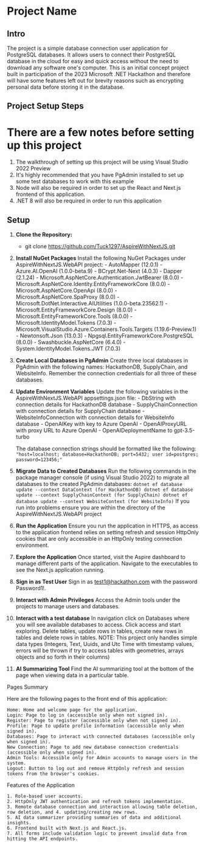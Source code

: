 # Project Name

## Intro

The project is a simple database connection user application for PostgreSQL databases. It allows users to connect their PostgreSQL database in the cloud for easy and quick access without the need to download any software one's computer. This is an initial concept project built in participation of the 2023 Microsoft .NET Hackathon and therefore will have some features left out for brevity reasons such as encrypting personal data before storing it in the database.

## Project Setup Steps

# There are a few notes before setting up this project
1. The walkthrough of setting up this project will be using Visual Studio 2022 Preview
2. It's highly recommended that you have PgAdmin installed to set up some test databases to work with this example
3. Node will also be required in order to set up the React and Next.js frontend of this application.
4. .NET 8 will also be required in order to run this application

## Setup

1. **Clone the Repository:**
   - git clone https://github.com/Tuck1297/AspireWithNextJS.git
2. **Install NuGet Packages**
Install the following NuGet Packages under AspireWithNextJS.WebAPI project:
        - AutoMapper (12.0.1)
        - Azure.AI.OpenAI (1.0.0-beta.9)
        - BCrypt.Net-Next (4.0.3)
        - Dapper (2.1.24)
        - Microsoft.AspNetCore.Authentication.JwtBearer (8.0.0)
        - Microsoft.AspNetCore.Identity.EntityFrameworkCore (8.0.0)
        - Microsoft.AspNetCore.OpenApi (8.0.0)
        - Microsoft.AspNetCore.SpaProxy (8.0.0)
        - Microsoft.DotNet.Interactive.AIUtilities (1.0.0-beta.23562.1)
        - Microsoft.EntityFrameworkCore.Design (8.0.0)
        - Microsoft.EntityFrameworkCore.Tools (8.0.0)
        - Microsoft.IdentityModel.Tokens (7.0.3)
        - Microsoft.VisualStudio.Azure.Containers.Tools.Targets (1.19.6-Preview.1)
        - Newtonsoft.Json (13.0.3)
        - Npgsql.EntityFrameworkCore.PostgreSQL (8.0.0)
        - Swashbuckle.AspNetCore (6.4.0)
        - System.IdentityModel.Tokens.JWT (7.0.3)

3. **Create Local Databases in PgAdmin**
        Create three local databases in PgAdmin with the following names: HackathonDB, SupplyChain, and WebsiteInfo. Remember the connection credentials for all three of these databases.

4. **Update Environment Variables**
        Update the following variables in the AspireWithNextJS.WebAPI appsettings.json file:
            - DbString with connection details for HackathonDB database
            - SupplyChainConnection with connection details for SupplyChain database
            - WebsiteInfoConnection with connection details for WebsiteInfo database
            - OpenAIKey with key to Azure OpenAI
            - OpenAIProxyURL with proxy URL to Azure OpenAI
            - OpenAIDeploymentName to gpt-3.5-turbo

    The database connection strings should be formatted like the following:
    ```"host=localhost; database=HackathonDB; port=5432; user id=postgres; password=123456;"```

5. **Migrate Data to Created Databases**
        Run the following commands in the package manager console (if using Visual Studio 2022) to migrate all databases to the created PgAdmin databases:
        ```
            dotnet ef database update --context DataContext (for HackathonDB)
            dotnet ef database update --context SupplyChainContext (for SupplyChain)
            dotnet ef database update --context WebsiteContext (for WebsiteInfo)
        ```
        If you run into problems ensure you are within the directory of the AspireWithNextJS.WebAPI project

6. **Run the Application**
        Ensure you run the application in HTTPS, as access to the application frontend relies on setting refresh and session HttpOnly cookies that are only accessible in an HttpOnly testing connection environment.

7. **Explore the Application**
        Once started, visit the Aspire dashboard to manage different parts of the application. Navigate to the executables to see the Next.js application running.

8. **Sign in as Test User**
        Sign in as test1@hackathon.com with the password Password1!.

9. **Interact with Admin Privileges**
        Access the Admin tools under the projects to manage users and databases.

10. **Interact with a test database**
        In navigation click on Databases where you will see available databases to access.
        Click access and start exploring. Delete tables, update rows in tables, create new rows in tables and delete rows in tables. NOTE: This project only handles simple data types (Integers, Text, Uuids, and Utc Time with timestamp values, errors will be thrown if try to access tables with geometries, arrays objects and so forth in their columns)

11. **AI Summarizing Tool**
        Find the AI summarizing tool at the bottom of the page when viewing data in a particular table.

Pages Summary

Here are the following pages to the front end of this application:

    Home: Home and welcome page for the application.
    Login: Page to log in (accessible only when not signed in).
    Register: Page to register (accessible only when not signed in).
    Profile: Page to update profile information (accessible only when signed in).
    Databases: Page to interact with connected databases (accessible only when signed in).
    New Connection: Page to add new database connection credentials (accessible only when signed in).
    Admin Tools: Accessible only for Admin accounts to manage users in the system.
    Logout: Button to log out and remove HttpOnly refresh and session tokens from the browser's cookies.

Features of the Application

    1. Role-based user accounts.
    2. HttpOnly JWT authentication and refresh tokens implementation.
    3. Remote database connection and interaction allowing table deletion, row deletion, and 4. updating/creating new rows.
    5. AI data summarizer providing summaries of data and additional insights.
    6. Frontend built with Next.js and React.js.
    7. All forms include validation logic to prevent invalid data from hitting the API endpoints.
